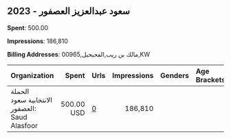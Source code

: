 ## 2023 - سعود عبدالعزيز العصفور 
**Spent**: 500.00

**Impressions**: 186,810

**Billing Addresses**: مالك بن ريب,الفحيحيل,00965,KW

|Organization|Spent|Urls|Impressions|Genders|Age Brackets|Country Codes|
|:---|---:|:---|---:|:---|:---|:---|
|الحملة الانتخابية سعود العصفور: Saud Alasfoor|500.00 USD|[0](https://www.snap.com/political-ads/asset/0bfc3c2e636d311cf193854a1e74f9297076fdb94caee8fab98e9c2e760425d2?mediaType=jpeg)|186,810|||kuwait|
